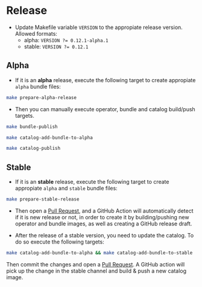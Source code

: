# Release

* Update Makefile variable `VERSION` to the appropiate release version. Allowed formats:
  * alpha: `VERSION ?= 0.12.1-alpha.1`
  * stable: `VERSION ?= 0.12.1`

## Alpha

* If it is an **alpha** release, execute the following target to create appropiate `alpha` bundle files:

```bash
make prepare-alpha-release
```

* Then you can manually execute operator, bundle and catalog build/push targets.

```bash
make bundle-publish
```

```bash
make catalog-add-bundle-to-alpha
```

```bash
make catalog-publish
```

## Stable

* If it is an **stable** release, execute the following target to create appropiate `alpha` and `stable` bundle files:

```bash
make prepare-stable-release
```

* Then open a [Pull Request](https://github.com/3scale-sre/marin3r/pulls), and a GitHub Action will automatically detect if it is new release or not, in order to create it by building/pushing new operator and bundle images, as well as creating a GitHub release draft.

* After the release of a stable version, you need to update the catalog. To do so execute the following targets:

```bash
make catalog-add-bundle-to-alpha && make catalog-add-bundle-to-stable
```

Then commit the changes and open a [Pull Request](https://github.com/3scale-sre/marin3r/pulls). A GitHub action will pick up the change in the stable channel and build & push a new catalog image.
